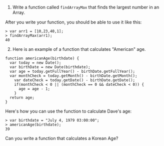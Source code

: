 1. Write a function called `findArrayMax` that finds the largest number in an
Array.

After you write your function, you should be able to use it like this:

```
> var arr1 = [10,23,40,1];
> findArrayMax(arr1);
40
```

2. Here is an example of a function that calculates "American" age.

```
function americanAge(birthdate) {
  var today = new Date();
  var birthDate = new Date(birthdate);
  var age = today.getFullYear() - birthDate.getFullYear();
  var monthCheck = today.getMonth() - birthDate.getMonth();
	var dateCheck = today.getDate() - birthDate.getDate();
	if(monthCheck < 0 || (monthCheck == 0 && dateCheck < 0)) {
	  age = age - 1;
	}
  return age;
}
```

Here's how you can use the function to calculate Dave's age:
```
> var birthdate = "July 4, 1979 03:00:00";
> americanAge(birthdate);
39
```

Can you write a function that calculates a Korean Age?
